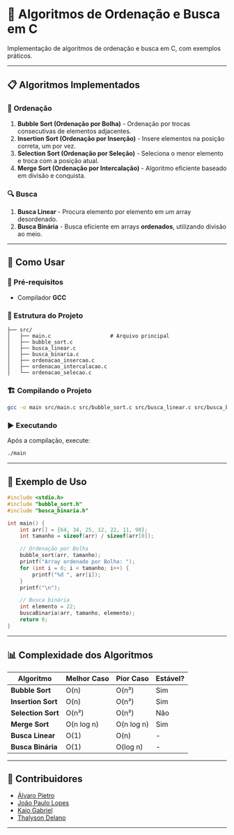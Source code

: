# 📌 Algoritmos de Ordenação e Busca em C

Implementação de algoritmos de ordenação e busca em C, com exemplos práticos.

---

## 📋 Algoritmos Implementados

### 🔄 **Ordenação**
1. **Bubble Sort (Ordenação por Bolha)** - Ordenação por trocas consecutivas de elementos adjacentes.
2. **Insertion Sort (Ordenação por Inserção)** - Insere elementos na posição correta, um por vez.
3. **Selection Sort (Ordenação por Seleção)** - Seleciona o menor elemento e troca com a posição atual.
4. **Merge Sort (Ordenação por Intercalação)** - Algoritmo eficiente baseado em divisão e conquista.

### 🔍 **Busca**
1. **Busca Linear** - Procura elemento por elemento em um array desordenado.
2. **Busca Binária** - Busca eficiente em arrays **ordenados**, utilizando divisão ao meio.

---

## 🚀 Como Usar

### **🔧 Pré-requisitos**
- Compilador **GCC**

### **📂 Estrutura do Projeto**
```
├── src/
│   ├── main.c                   # Arquivo principal
│   ├── bubble_sort.c            
│   ├── busca_linear.c           
│   ├── busca_binaria.c          
│   ├── ordenacao_insercao.c     
│   ├── ordenacao_intercalacao.c
│   └── ordenacao_selecao.c      
```

### **🏗️ Compilando o Projeto**

```sh
gcc -o main src/main.c src/bubble_sort.c src/busca_linear.c src/busca_binaria.c src/ordenacao_selecao.c src/ordenacao_insercao.c src/ordenacao_intercalacao.c -Iinclude
```

### **▶️ Executando**
Após a compilação, execute:
```sh
./main
```

---

## 📄 Exemplo de Uso

```c
#include <stdio.h>
#include "bubble_sort.h"
#include "busca_binaria.h"

int main() {
    int arr[] = {64, 34, 25, 12, 22, 11, 90};
    int tamanho = sizeof(arr) / sizeof(arr[0]);

    // Ordenação por Bolha
    bubble_sort(arr, tamanho);
    printf("Array ordenado por Bolha: ");
    for (int i = 0; i < tamanho; i++) {
        printf("%d ", arr[i]);
    }
    printf("\n");

    // Busca binária
    int elemento = 22;
    buscaBinaria(arr, tamanho, elemento);
    return 0;
}
```

---

## 📊 Complexidade dos Algoritmos

| Algoritmo       | Melhor Caso  | Pior Caso    | Estável? |
|----------------|-------------|-------------|----------|
| **Bubble Sort**  | O(n)        | O(n²)       | Sim      |
| **Insertion Sort** | O(n)      | O(n²)       | Sim      |
| **Selection Sort** | O(n²)     | O(n²)       | Não      |
| **Merge Sort**  | O(n log n)  | O(n log n)  | Sim      |
| **Busca Linear** | O(1)      | O(n)        | -        |
| **Busca Binária** | O(1)      | O(log n)   | -        |

---

## 🤝 Contribuidores
- [Álvaro Pietro](https://github.com/PietroDev-01)
- [João Paulo Lopes](https://github.com/jpaullopes)
- [Kaio Gabriel](https://github.com/KaioGabriel-the)
- [Thalyson Delano](https://github.com/thalyssonDEV)

---

